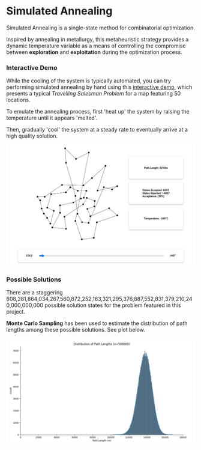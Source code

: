 
# Simulated Annealing


Simulated Annealing is a single-state method for combinatorial optimization.

Inspired by annealing in metallurgy, this metaheuristic strategy provides a dynamic temperature variable as a means of controlling the compromise between **exploration** and **exploitation** during the optimization process.

### Interactive Demo

While the cooling of the system is typically automated, you can try performing simulated annealing by hand using this [interactive demo](https://eeoooue.github.io/simulated-annealing/), which presents a typical _Travelling Salesman Problem_ for a map featuring 50 locations.

To emulate the annealing process, first 'heat up' the system by raising the temperature until it appears 'melted'.

Then, gradually 'cool' the system at a steady rate to eventually arrive at a high quality solution.

![Image](./images/AnnealedExample.png)


### Possible Solutions

There are a staggering 608,281,864,034,267,560,872,252,163,321,295,376,887,552,831,379,210,240,000,000,000 possible solution states for the problem featured in this project.

**Monte Carlo Sampling** has been used to estimate the distribution of path lengths among these possible solutions. See plot below.



![Image](./images/SampledDistribution.png)